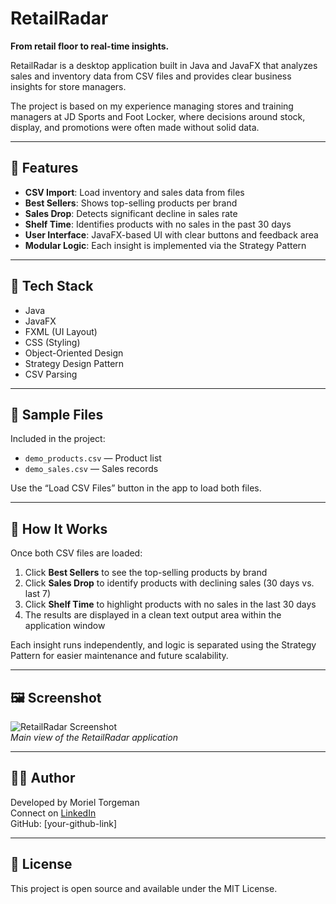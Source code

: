 # RetailRadar

**From retail floor to real-time insights.**

RetailRadar is a desktop application built in Java and JavaFX that analyzes sales and inventory data from CSV files and provides clear business insights for store managers.

The project is based on my experience managing stores and training managers at JD Sports and Foot Locker, where decisions around stock, display, and promotions were often made without solid data.

---

## 🚀 Features

- **CSV Import**: Load inventory and sales data from files  
- **Best Sellers**: Shows top-selling products per brand  
- **Sales Drop**: Detects significant decline in sales rate  
- **Shelf Time**: Identifies products with no sales in the past 30 days  
- **User Interface**: JavaFX-based UI with clear buttons and feedback area  
- **Modular Logic**: Each insight is implemented via the Strategy Pattern

---

## 🧱 Tech Stack

- Java  
- JavaFX  
- FXML (UI Layout)  
- CSS (Styling)  
- Object-Oriented Design  
- Strategy Design Pattern  
- CSV Parsing

---

## 📂 Sample Files

Included in the project:

- `demo_products.csv` — Product list  
- `demo_sales.csv` — Sales records

Use the “Load CSV Files” button in the app to load both files.

---

## 🧠 How It Works

Once both CSV files are loaded:

1. Click **Best Sellers** to see the top-selling products by brand  
2. Click **Sales Drop** to identify products with declining sales (30 days vs. last 7)  
3. Click **Shelf Time** to highlight products with no sales in the last 30 days  
4. The results are displayed in a clean text output area within the application window

Each insight runs independently, and logic is separated using the Strategy Pattern for easier maintenance and future scalability.

---

## 🖼 Screenshot

![RetailRadar Screenshot](./path/to/Screenshot.png)  
*Main view of the RetailRadar application*

---

## 🧑‍💻 Author

Developed by Moriel Torgeman  
Connect on [LinkedIn](https://www.linkedin.com/in/your-profile)  
GitHub: [your-github-link]

---

## 📝 License

This project is open source and available under the MIT License.
